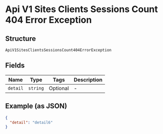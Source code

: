 
# Api V1 Sites Clients Sessions Count 404 Error Exception

## Structure

`ApiV1SitesClientsSessionsCount404ErrorException`

## Fields

| Name | Type | Tags | Description |
|  --- | --- | --- | --- |
| `detail` | `string` | Optional | - |

## Example (as JSON)

```json
{
  "detail": "detail6"
}
```


